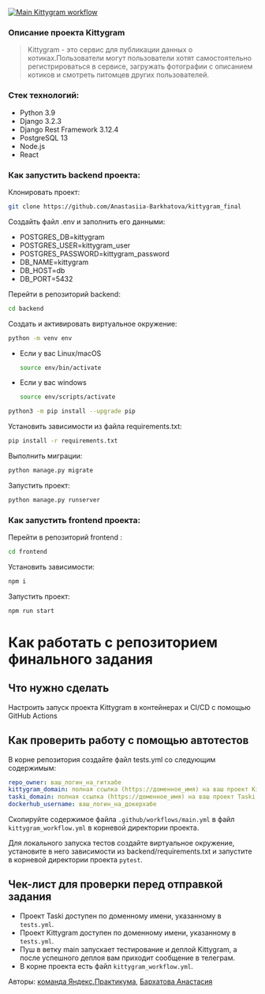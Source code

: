 [![Main Kittygram workflow](https://github.com/Anastasiia-Barkhatova/kittygram_final/actions/workflows/main.yml/badge.svg)](https://github.com/Anastasiia-Barkhatova/kittygram_final/actions/workflows/main.yml)

### **Описание проекта Kittygram**

> Kittygram - это сервис для публикации данных о котиках.Пользователи могут пользователи хотят самостоятельно регистрироваться в сервисе, загружать фотографии с описанием котиков и смотреть питомцев других пользователей.

### **Cтек технологий:**
- Python 3.9
- Django 3.2.3
- Django Rest Framework 3.12.4
- PostgreSQL 13
- Node.js
- React

### **Как запустить backend проекта:**

Клонировать проект:

```bash
git clone https://github.com/Anastasiia-Barkhatova/kittygram_final
```

Создайть файл .env и заполнить его данными:
- POSTGRES_DB=kittygram
- POSTGRES_USER=kittygram_user
- POSTGRES_PASSWORD=kittygram_password
- DB_NAME=kittygram
- DB_HOST=db
- DB_PORT=5432

Перейти в репозиторий backend:

```bash
cd backend
```

Cоздать и активировать виртуальное окружение:

```bash
python -m venv env
```

* Если у вас Linux/macOS

    ```bash
    source env/bin/activate
    ```

* Если у вас windows

    ```bash
    source env/scripts/activate
    ```

```bash
python3 -m pip install --upgrade pip
```

Установить зависимости из файла requirements.txt:

```bash
pip install -r requirements.txt
```

Выполнить миграции:

```bash
python manage.py migrate
```

Запустить проект:

```bash
python manage.py runserver
```

### **Как запустить frontend проекта:**

Перейти в репозиторий frontend :

```bash
cd frontend
```

Установить зависимости:

```bash
npm i
```

Запустить проект:

```bash
npm run start
```

#  Как работать с репозиторием финального задания

## Что нужно сделать

Настроить запуск проекта Kittygram в контейнерах и CI/CD с помощью GitHub Actions

## Как проверить работу с помощью автотестов

В корне репозитория создайте файл tests.yml со следующим содержимым:
```yaml
repo_owner: ваш_логин_на_гитхабе
kittygram_domain: полная ссылка (https://доменное_имя) на ваш проект Kittygram
taski_domain: полная ссылка (https://доменное_имя) на ваш проект Taski
dockerhub_username: ваш_логин_на_докерхабе
```

Скопируйте содержимое файла `.github/workflows/main.yml` в файл `kittygram_workflow.yml` в корневой директории проекта.

Для локального запуска тестов создайте виртуальное окружение, установите в него зависимости из backend/requirements.txt и запустите в корневой директории проекта `pytest`.

## Чек-лист для проверки перед отправкой задания

- Проект Taski доступен по доменному имени, указанному в `tests.yml`.
- Проект Kittygram доступен по доменному имени, указанному в `tests.yml`.
- Пуш в ветку main запускает тестирование и деплой Kittygram, а после успешного деплоя вам приходит сообщение в телеграм.
- В корне проекта есть файл `kittygram_workflow.yml`.

Авторы: [команда Яндекс.Практикума](https://github.com/yandex-praktikum), [Бархатова Анастасия](https://github.com/Anastasiia-Barkhatova)